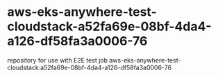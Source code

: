# aws-eks-anywhere-test-cloudstack-a52fa69e-08bf-4da4-a126-df58fa3a0006-76
repository for use with E2E test job aws-eks-anywhere-test-cloudstack:a52fa69e-08bf-4da4-a126-df58fa3a0006-76
